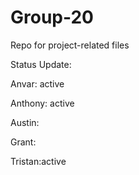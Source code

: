 # Group-20
Repo for project-related files

Status Update:

Anvar: active

Anthony: active

Austin:

Grant:

Tristan:active
